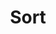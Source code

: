 ---
title: Sort
tags: ["sort", "order", "arrange", "organize", "sequence", "classification", "categorization"]
icon: sort
svg: '<svg xmlns="http://www.w3.org/2000/svg" width="24" height="24" fill="none" viewBox="0 0 24 24" stroke-width="1.5" stroke-linecap="round" stroke-linejoin="round" stroke="currentColor"><path d="M4.5 7h15m-15 5h10m-10 5h4"/></svg>'
---